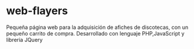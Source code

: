 # web-flayers
Pequeña página web para la adquisición de afiches de discotecas, con un pequeño carrito de compra.
Desarrollado con lenguaje PHP,JavaScript y libreria JQuery
